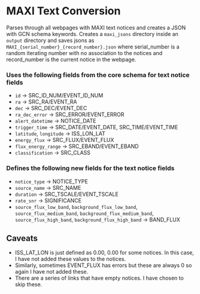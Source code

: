 # MAXI Text Conversion

Parses through all webpages with MAXI text notices and creates a JSON with GCN schema keywords. Creates a `maxi_jsons` directory inside an `output` directory and saves jsons as `MAXI_{serial_number}_{record_number}.json` where serial_number is a random iterating number with no association to the notices and record_number is the current notice in the webpage.

### Uses the following fields from the core schema for text notice fields
- `id` &#8594; SRC_ID_NUM/EVENT_ID_NUM
- `ra` &#8594; SRC_RA/EVENT_RA
- `dec` &#8594; SRC_DEC/EVENT_DEC
- `ra_dec_error`  &#8594; SRC_ERROR/EVENT_ERROR
- `alert_datetime` &#8594; NOTICE_DATE
- `trigger_time` &#8594; SRC_DATE/EVENT_DATE, SRC_TIME/EVENT_TIME
- `latitude`, `longitude` &#8594; ISS_LON_LAT
- `energy_flux` &#8594; SRC_FLUX/EVENT_FLUX
- `flux_energy_range` &#8594; SRC_EBAND/EVENT_EBAND
- `classification`  &#8594; SRC_CLASS

### Defines the following new fields for the text notice fields
- `notice_type` &#8594; NOTICE_TYPE
- `source_name` &#8594; SRC_NAME
- `duration` &#8594; SRC_TSCALE/EVENT_TSCALE
- `rate_snr` &#8594; SIGNIFICANCE
- `source_flux_low_band`, `background_flux_low_band`, `source_flux_medium_band`, `background_flux_medium_band`, `source_flux_high_band`, `background_flux_high_band` &#8594; BAND_FLUX

## Caveats
- ISS_LAT_LON is just defined as 0.00, 0.00 for some notices. In this case, I have not added these values to the notices.
- Similarly, sometimes EVENT_FLUX has errors but these are always 0 so again I have not added these.
- There are a series of links that have empty notices. I have chosen to skip these.
